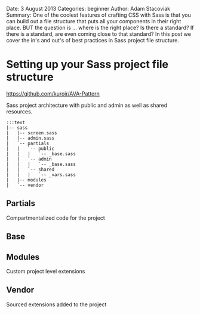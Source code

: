 Date: 3 August 2013
Categories: beginner
Author: Adam Stacoviak
Summary: One of the coolest features of crafting CSS with Sass is that you can build out a file structure that puts all your components in their right place. BUT the question is ... where is the right place? Is there a standard? If there is a standard, are even coming close to that standard? In this post we cover the in's and out's of best practices in Sass project file structure.

# Setting up your Sass project file structure

https://github.com/kuroir/AVA-Pattern

Sass project architecture with public and admin as well as shared resources.

    :::text
    |-- sass
    |   |-- screen.sass
    |   |-- admin.sass
    |   `-- partials
    |   |   `-- public
    |   |   |   `-- _base.sass
    |   |   `-- admin
    |   |   |   `-- _base.sass
    |   |   `-- shared
    |   |   |   `-- _vars.sass
    |   |-- modules
    |   `-- vendor

## Partials

Compartmentalized code for the project

## Base

## Modules

Custom project level extensions

## Vendor

Sourced extensions added to the project